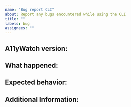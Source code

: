 ```yaml
---
name: "Bug report CLI"
about: Report any bugs encountered while using the CLI
title: ""
labels: bug
assignees: ""
---
```


## A11yWatch version:

<!---
  e.g., 1.0.0
  find this information by using the cli a11ywatch -V;
-->

## What happened:

<!---
  please include any relevant links to A11yWatch workflows or jobs
  where you saw this behavior
-->

## Expected behavior:

<!--- what should happen, ideally? -->

## Additional Information:

<!--- Provide any additional context possible. -->
